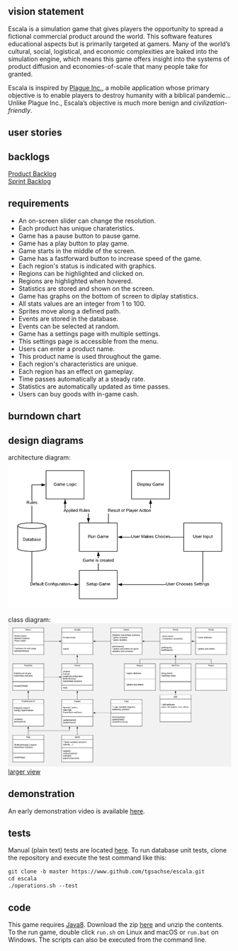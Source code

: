 ﻿vision statement  
----------------  
Escala is a simulation game that gives players the opportunity to spread a fictional commercial product around the world. This software features educational aspects but is primarily targeted at gamers. Many of the world’s cultural, social, logistical, and economic complexities are baked into the simulation engine, which means this game offers insight into the systems of product diffusion and economies-of-scale that many people take for granted.  

Escala is inspired by [Plague Inc.](https://www.ndemiccreations.com/en/22-plague-inc), a mobile application whose primary objective is to enable players to destroy humanity with a biblical pandemic... Unlike Plague Inc., Escala’s objective is much more benign and *civilization-friendly*.

user stories  
------------ 

backlogs  
--------  
[Product Backlog](https://github.com/tgsachse/escala/issues?utf8=%E2%9C%93&q=is%3Aissue+label%3A%22product+backlog%22+)  
[Sprint Backlog](https://github.com/tgsachse/escala/issues?utf8=%E2%9C%93&q=is%3Aissue+label%3A%22sprint+3+backlog%22+)  

requirements
------------
- An on-screen slider can change the resolution.
- Each product has unique charateristics.
- Game has a pause button to pause game.
- Game has a play button to play game.
- Game starts in the middle of the screen.
- Game has a fastforward button to increase speed of the game.
- Each region's status is indicated with graphics.
- Regions can be highlighted and clicked on.
- Regions are highlighted when hovered.
- Statistics are stored and shown on the screen.
- Game has graphs on the bottom of screen to diplay statistics.
- All stats values are an integer from 1 to 100.
- Sprites move along a defined path.
- Events are stored in the database.
- Events can be selected at random.
- Game has a settings page with multiple settings.
- This settings page is accessible from the menu.
- Users can enter a product name.
- This product name is used throughout the game.
- Each region's characteristics are unique.
- Each region has an effect on gameplay.
- Time passes automatically at a steady rate.
- Statistics are automatically updated as time passes.
- Users can buy goods with in-game cash.

burndown chart  
---------------  

design diagrams  
---------------  
architecture diagram:
![Image cannot be displayed.](ARCHITECTURE_DIAGRAM.png)  

class diagram:
![Image cannot be displayed.](CLASS_DIAGRAM.png)  
[larger view](https://raw.githubusercontent.com/tgsachse/escala/dev/docs/sprints/sprint3/CLASS_DIAGRAM.png) 

demonstration  
-------------
An early demonstration video is available [here](https://youtu.be/IEVUkmqEtiI).

tests  
-----
Manual (plain text) tests are located [here](https://github.com/tgsachse/escala/blob/dev/tests/MANUAL_TESTS.md). To run database unit tests, clone the repository and execute the test command like this:
```
git clone -b master https://www.github.com/tgsachse/escala.git
cd escala
./operations.sh --test
```

code  
----  
This game requires [Java8](http://www.oracle.com/technetwork/java/javase/downloads/index.html). Download the zip [here](https://github.com/tgsachse/escala/releases/download/v0.2/escala.zip) and unzip the contents. To the run game, double click `run.sh` on Linux and macOS or `run.bat` on Windows. The scripts can also be executed from the command line.
